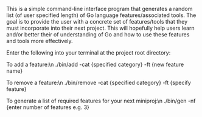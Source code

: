 This is a simple command-line interface program that generates a random list (of user specified length) of Go language features/associated tools. The goal is to provide the user with a concrete set of features/tools that they must incorporate into their next project. This will hopefully help users learn and/or better their of understanding of Go and how to use these features and tools more effectively.

Enter the following into your terminal at the project root directory:

To add a feature:\n
./bin/add -cat {specified category} -ft {new feature name}

To remove a feature:\n
./bin/remove -cat {specified category} -ft {specify feature}

To generate a list of required features for your next miniproj:\n
./bin/gen -nf {enter number of features e.g. 3}
